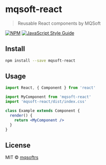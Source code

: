 # mqsoft-react

> Reusable React components by MQSoft

[![NPM](https://img.shields.io/npm/v/mqsoft-react.svg)](https://www.npmjs.com/package/mqsoft-react) [![JavaScript Style Guide](https://img.shields.io/badge/code_style-standard-brightgreen.svg)](https://standardjs.com)

## Install

```bash
npm install --save mqsoft-react
```

## Usage

```jsx
import React, { Component } from 'react'

import MyComponent from 'mqsoft-react'
import 'mqsoft-react/dist/index.css'

class Example extends Component {
  render() {
    return <MyComponent />
  }
}
```

## License

MIT © [mqsoftrs](https://github.com/mqsoftrs)
